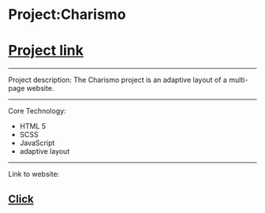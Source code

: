 <h1>Project:Charismo</h1>
<h1><a href="https://charismo-layout.vercel.app/index.html">Project link </a></h1>

---

Project description: The Charismo project is an adaptive layout of a multi-page website. 

--- 

Core Technology:
- HTML 5
- SCSS
- JavaScript
- adaptive layout
---

Link to website: <h2><a href="https://charismo-layout.vercel.app/index.html"> Click </a></h2>
